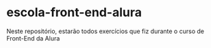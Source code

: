 # escola-front-end-alura
 Neste repositório, estarão todos exercícios que fiz durante o curso de Front-End da Alura
